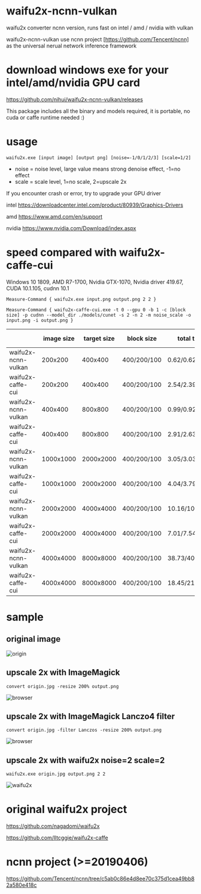 # waifu2x-ncnn-vulkan
waifu2x converter ncnn version, runs fast on intel / amd / nvidia with vulkan

waifu2x-ncnn-vulkan use ncnn project [https://github.com/Tencent/ncnn] as the universal nerual network inference framework

# download windows exe for your intel/amd/nvidia GPU card
https://github.com/nihui/waifu2x-ncnn-vulkan/releases

This package includes all the binary and models required, it is portable, no cuda or caffe runtime needed :)

# usage
```
waifu2x.exe [input image] [output png] [noise=-1/0/1/2/3] [scale=1/2]
```
* noise = noise level, large value means strong denoise effect, -1=no effect
* scale = scale level, 1=no scale, 2=upscale 2x

If you encounter crash or error, try to upgrade your GPU driver

intel https://downloadcenter.intel.com/product/80939/Graphics-Drivers

amd https://www.amd.com/en/support

nvidia https://www.nvidia.com/Download/index.aspx

# speed compared with waifu2x-caffe-cui

Windows 10 1809, AMD R7-1700, Nvidia GTX-1070, Nvidia driver 419.67, CUDA 10.1.105, cudnn 10.1

```
Measure-Command { waifu2x.exe input.png output.png 2 2 }
```
```
Measure-Command { waifu2x-caffe-cui.exe -t 0 --gpu 0 -b 1 -c [block size] -p cudnn --model_dir ./models/cunet -s 2 -n 2 -m noise_scale -o input.png -i output.png }
```

||image size|target size|block size|total time(s)|GPU memory(MB)|
|---|---|---|---|---|---|
|waifu2x-ncnn-vulkan|200x200|400x400|400/200/100|0.62/0.62/0.61|332/332/96|
|waifu2x-caffe-cui|200x200|400x400|400/200/100|2.54/2.39/2.36|3017/936/843|
|waifu2x-ncnn-vulkan|400x400|800x800|400/200/100|0.99/0.92/0.94|1226/348/96|
|waifu2x-caffe-cui|400x400|800x800|400/200/100|2.91/2.63/2.7|3202/1389/1178|
|waifu2x-ncnn-vulkan|1000x1000|2000x2000|400/200/100|3.05/3.03/3.29|1245/348/97|
|waifu2x-caffe-cui|1000x1000|2000x2000|400/200/100|4.04/3.79/4.35|3258/1582/1175|
|waifu2x-ncnn-vulkan|2000x2000|4000x4000|400/200/100|10.16/10.53/11.61|1264/367/97|
|waifu2x-caffe-cui|2000x2000|4000x4000|400/200/100|7.01/7.54/10.11|3258/1499/1200|
|waifu2x-ncnn-vulkan|4000x4000|8000x8000|400/200/100|38.73/40.26/44.87|1468/385/115|
|waifu2x-caffe-cui|4000x4000|8000x8000|400/200/100|18.45/21.85/31.82|3325/1652/1236|

# sample
## original image
![origin](https://raw.githubusercontent.com/nihui/waifu2x-ncnn-vulkan/master/0.jpg)
## upscale 2x with ImageMagick
```
convert origin.jpg -resize 200% output.png
```
![browser](https://raw.githubusercontent.com/nihui/waifu2x-ncnn-vulkan/master/1.png)
## upscale 2x with ImageMagick Lanczo4 filter
```
convert origin.jpg -filter Lanczos -resize 200% output.png
```
![browser](https://raw.githubusercontent.com/nihui/waifu2x-ncnn-vulkan/master/4.png)
## upscale 2x with waifu2x noise=2 scale=2
```
waifu2x.exe origin.jpg output.png 2 2
```
![waifu2x](https://raw.githubusercontent.com/nihui/waifu2x-ncnn-vulkan/master/2.png)

# original waifu2x project
https://github.com/nagadomi/waifu2x

https://github.com/lltcggie/waifu2x-caffe

# ncnn project (>=20190406)
https://github.com/Tencent/ncnn/tree/c5ab0c86e4d8ee70c375d1cea49bb82a580e418c
